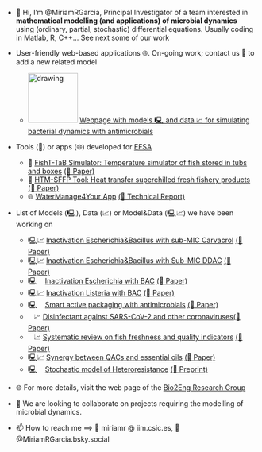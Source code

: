 - 👋 Hi, I’m @MiriamRGarcia, Principal Investigator of a team interested in **mathematical modelling (and applications) of microbial dynamics** using (ordinary, partial, stochastic) differential equations. Usually coding in Matlab, R, C++... See next some of our work
  
- User-friendly web-based applications 🌐. On-going work; contact us :incoming_envelope: to add a new related model
    - <img src="https://github.com/user-attachments/assets/9a796a61-895e-4163-86ef-927def7d5613" alt="drawing" width="100"/> [Webpage with models 🖳 and data 📈 for simulating bacterial dynamics with antimicrobials](https://microracle.shinyapps.io/Microracle/)
 
- Tools (🔧) or apps (🌐) developed for [EFSA](https://www.efsa.europa.eu/en)
  - 🔧 [FishT-TaB Simulator: Temperature simulator of fish stored in tubs and boxes](https://zenodo.org/doi/10.5281/zenodo.3725615)  [(📜 Paper)](http://dx.doi.org/10.2903/j.efsa.2020.6091)
  - 🔧 [HTM-SFFP Tool: Heat transfer superchilled fresh fishery products](https://zenodo.org/doi/10.5281/zenodo.4304282) [(📜 Paper)](http://dx.doi.org/10.2903/j.efsa.2021.6378)
  - 🌐 [WaterManage4Your App](https://r4eu.efsa.europa.eu/app/WaterManage4You) [(📜 Technical Report)](https://doi.org/10.2903/sp.efsa.2025.EN-8924)
  
- List of Models (🖳), Data (📈) or Model&Data (🖳📈) we have been working on
  - 🖳📈 [Inactivation Escherichia&Bacillus with sub-MIC Carvacrol](https://zenodo.org/doi/10.5281/zenodo.6656085) [(📜 Paper)](https://doi.org/10.1016/j.jfoodeng.2023.111734)
  - 🖳📈 [Inactivation Escherichia&Bacillus with Sub-MIC DDAC](https://zenodo.org/doi/10.5281/zenodo.5167910)       [(📜 Paper)](https://www.frontiersin.org/journals/microbiology/articles/10.3389/fmicb.2022.758237/pdf?isPublishedV2=false)
  - 🖳 &nbsp;&nbsp; [Inactivation Escherichia with BAC](https://zenodo.org/doi/10.5281/zenodo.1207616)              [(📜 Paper)](https://doi.org/10.3389/fmicb.2018.01259)
  - 🖳📈 [Inactivation Listeria with BAC](https://zenodo.org/doi/10.5281/zenodo.6651603)                             [(📜 Paper)](https://doi.org/10.3390/ijms241512132)
  - 🖳 &nbsp;&nbsp; [Smart active packaging with antimicrobials](https://zenodo.org/doi/10.5281/zenodo.3244153) [(📜 Paper)](https://doi.org/10.1016/j.fpsl.2019.10044610.1016/j.fpsl.2019.100446)
  - &nbsp;&nbsp; 📈 [Disinfectant against SARS-CoV-2 and other coronaviruses](https://zenodo.org/doi/10.5281/zenodo.4297015)[(📜 Paper)](https://doi.org/10.3390/foods10020283)
  - &nbsp;&nbsp; 📈 [Systematic review on fish freshness and quality indicators](https://zenodo.org/doi/10.5281/zenodo.6400471)     [(📜 Paper)](https://doi.org/10.3390/foods10020283)
  - 🖳📈 [Synergy between QACs and essential oils](https://zenodo.org/doi/10.5281/zenodo.11259960)                             [(📜 Paper)](https://doi.org/10.3390/foods13121831)
  - 🖳 &nbsp;&nbsp; [Stochastic model of Heteroresistance](https://doi.org/10.5281/zenodo.12635253)                             [(📜 Preprint)](https://dx.doi.org/10.2139/ssrn.4825402)


- 🌐 For more details, visit the web page of the [Bio2Eng Research Group ](https://bio2eng.csic.es)
- 👀 We are looking to collaborate on projects requiring the modelling of microbial dynamics.
- 📫 How to reach me ==> 📨 miriamr @ iim.csic.es, 🦋 @MiriamRGarcia.bsky.social 
<!---
MiriamRGarcia/MiriamRGarcia is a ✨ special ✨ repository because its `README.md` (this file) appears on your GitHub profile.
You can click the Preview link to take a look at your changes. 🐦 @Miriam_R_Garcia
--->

